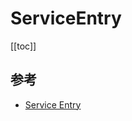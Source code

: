 # ServiceEntry

[[toc]]

## 参考

- [Service Entry](https://istio.io/docs/reference/config/networking/v1alpha3/service-entry/)